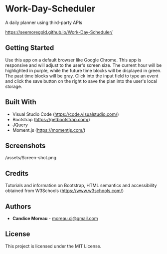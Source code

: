 # Work-Day-Scheduler
A daily planner using third-party APIs

https://seemoregold.github.io/Work-Day-Scheduler/

## Getting Started

Use this app on a default browser like Google Chrome. This app is responsive and will adjust to the user's screen size. The current hour will be highlighted in purple, while the future time blocks will be displayed in green. The past time blocks will be gray. Click into the input field to type an event and click the save button on the right to save the plan into the user's local storage.


## Built With

* Visual Studio Code (https://code.visualstudio.com/)
* Bootstrap (https://getbootstrap.com/)
* JQuery
* Moment.js (https://momentjs.com/)


## Screenshots
/assets/Screen-shot.png

## Credits

Tutorials and information on Bootstrap, HTML semantics and accessibility obtained from W3Schools (https://www.w3schools.com/)

## Authors

* **Candice Moreau** - moreau.cj@gmail.com


## License

This project is licensed under the MIT License.

